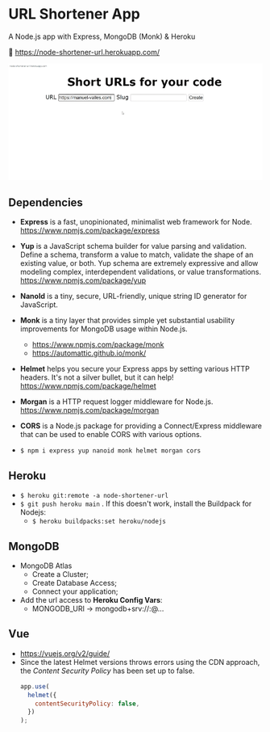 # URL Shortener App

A Node.js app with Express, MongoDB (Monk) & Heroku

:link: https://node-shortener-url.herokuapp.com/

![example](/images/exampleUrlShortener.gif)

## Dependencies

- **Express** is a fast, unopinionated, minimalist web framework for Node. https://www.npmjs.com/package/express
- **Yup** is a JavaScript schema builder for value parsing and validation. Define a schema, transform a value to match, validate the shape of an existing value, or both. Yup schema are extremely expressive and allow modeling complex, interdependent validations, or value transformations. https://www.npmjs.com/package/yup
- **NanoId** is a tiny, secure, URL-friendly, unique string ID generator for JavaScript.
- **Monk** is a tiny layer that provides simple yet substantial usability improvements for MongoDB usage within Node.js.
  - https://www.npmjs.com/package/monk
  - https://automattic.github.io/monk/
- **Helmet** helps you secure your Express apps by setting various HTTP headers. It's not a silver bullet, but it can help! https://www.npmjs.com/package/helmet
- **Morgan** is a HTTP request logger middleware for Node.js. https://www.npmjs.com/package/morgan
- **CORS** is a Node.js package for providing a Connect/Express middleware that can be used to enable CORS with various options.

- `$ npm i express yup nanoid monk helmet morgan cors`

## Heroku

- `$ heroku git:remote -a node-shortener-url`
- `$ git push heroku main` . If this doesn't work, install the Buildpack for Nodejs:
  - `$ heroku buildpacks:set heroku/nodejs`

## MongoDB

- MongoDB Atlas
  - Create a Cluster;
  - Create Database Access;
  - Connect your application;
- Add the url access to **Heroku Config Vars**:
  - MONGODB_URI -> mongodb+srv://<username>:<password>@...

## Vue

- https://vuejs.org/v2/guide/
- Since the latest Helmet versions throws errors using the CDN approach, the _Content Security Policy_ has been set up to false.
  ```js
  app.use(
    helmet({
      contentSecurityPolicy: false,
    })
  );
  ```
